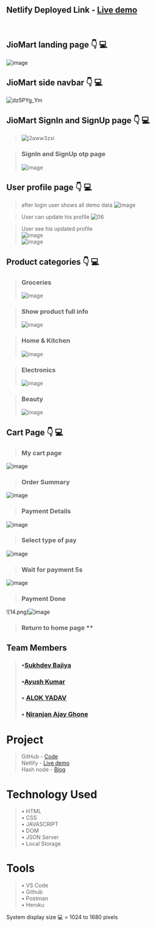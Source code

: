 ## Netlify Deployed Link - [Live demo](https://adorable-clafoutis-27b5bb.netlify.app) <br>
<br>

## **JioMart  landing page** 👇 💻 
![image](https://user-images.githubusercontent.com/106476212/183395391-642faa6b-28ba-4f4e-a581-81f6e1368149.png)


## **JioMart side navbar** 👇 💻 
![dz5PYg_Ym](https://user-images.githubusercontent.com/106476212/183393393-b3fcc979-bb7f-49bf-9f49-26f31722a220.png)


## **JioMart SignIn and SignUp page** 👇 💻 
> ![j2aww3zxi](https://user-images.githubusercontent.com/106476212/183393587-577d3901-12f2-4eac-bef3-76bb187b0b3e.png)

> ### SignIn and SignUp otp page  
> ![image](https://user-images.githubusercontent.com/106476212/183393643-fb7b9b0b-db18-43b9-8be0-e640b6392dc2.png)


## **User profile page** 👇 💻

> after login user shows all demo data
![image](https://user-images.githubusercontent.com/106476212/183393688-b0895c34-78af-43ec-8849-726eec031262.png)

> User can update his profile 
> ![06](https://user-images.githubusercontent.com/106476212/183396026-4b3ac27e-5eb1-4714-905a-365a7383155f.png)

> User see his updated profile <br>
> ![image](https://user-images.githubusercontent.com/106476212/183393783-fe2e527e-6f2e-4f77-8ed5-c228bc2a47c4.png) <br>
> ![image](https://user-images.githubusercontent.com/106476212/183393840-bebe89fa-c3ec-41bd-8bcb-ba128f482fa3.png)

## **Product categories** 👇 💻

> ### Groceries
> ![image](https://user-images.githubusercontent.com/106476212/183393892-933b95db-0d84-48d7-b640-9e1dd5cf8739.png)

> ### Show product full info
> ![image](https://user-images.githubusercontent.com/106476212/183393972-ce55905c-a12d-4428-9286-4dd505bc4097.png)

> ### Home & Kitchen 
> ![image](https://user-images.githubusercontent.com/106476212/183394012-67ed1aaf-110e-4698-a69a-bfbd8d94bf64.png)

> ### Electronics 
> ![image](https://user-images.githubusercontent.com/106476212/183394049-68622b28-7dd6-471d-895d-17d5eb3bbd3d.png)

> ### Beauty 
> ![image](https://user-images.githubusercontent.com/106476212/183394085-07396eb6-8215-43fa-a0e6-578fda4b9c3b.png)

## **Cart Page** 👇 💻

> ### My cart page 
![image](https://user-images.githubusercontent.com/106476212/183394154-2fa1df36-3b28-4b02-bb19-fd5a3dd8306c.png)

> ### Order Summary 
![image](https://user-images.githubusercontent.com/106476212/183394197-53902404-1839-4a10-975c-4dadd19ca63c.png)

> ### Payment Details 
![image](https://user-images.githubusercontent.com/106476212/183394233-e22dcbf2-3215-4f22-bcf0-b44bf8b280aa.png)

> ### Select type of pay 
![image](https://user-images.githubusercontent.com/106476212/183394273-150ccefe-9eee-456c-a6e5-8dee5119a726.png)

> ### Wait for payment 5s 
![image](https://user-images.githubusercontent.com/106476212/183394299-38d569e0-0f11-4907-a357-8a26e9295ab4.png)


> ### Payment Done 

![14.png]![image](https://user-images.githubusercontent.com/106476212/183394337-68fbd256-40ec-4a9e-8fbe-f8328b9bc502.png)

> ### Return to home page **


## Team Members
> ### •[Sukhdev Bajiya](https://github.com/sukhdev-bajiya)
> ### •[Ayush Kumar](https://github.com/ayush-kr05)
> ### • [ALOK YADAV](https://github.com/alok1910010)
> ### • [Niranjan Ajay Ghone](https://github.com/TheSkyEr4998)


# Project
> GitHub - [Code](https://github.com/sukhdev-bajiya/jiomart_clone) <br>
> Netlify - [Live demo](https://adorable-clafoutis-27b5bb.netlify.app) <br>
> Hash node - [Blog](https://jiomart-clone.hashnode.dev/jiomartclone)

# Technology Used
> • HTML <br>
> • CSS <br>
> • JAVASCRIPT <br>
> • DOM <br>
> • JSON Server<br>
> • Local Storage

# Tools
> • VS Code <br>
> • Github <br>
> • Postman <br>
> • Heroku



System display size 💻 = 1024 to 1680  pixels
